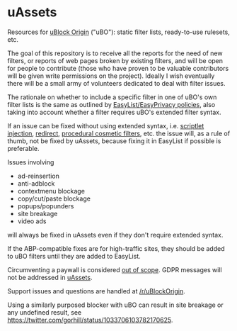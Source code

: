 # uAssets
Resources for [uBlock Origin](https://github.com/gorhill/uBlock) ("uBO"): static filter lists, ready-to-use rulesets, etc.

The goal of this repository is to receive all the reports for the need of new filters, or reports of web pages broken by existing filters, and will be open for people to contribute (those who have proven to be valuable contributors will be given write permissions on the project). Ideally I wish eventually there will be a small army of volunteers dedicated to deal with filter issues.

The rationale on whether to include a specific filter in one of uBO's own filter lists is the same as outlined by [EasyList/EasyPrivacy policies](https://easylist.to/pages/policy.html), also taking into account whether a filter requires uBO's extended filter syntax.

If an issue can be fixed without using extended syntax, i.e. [scriptlet injection](https://github.com/gorhill/uBlock/wiki/Static-filter-syntax#scriptlet-injection), [redirect](https://github.com/gorhill/uBlock/wiki/Static-filter-syntax#redirect), [procedural cosmetic filters](https://github.com/gorhill/uBlock/wiki/Static-filter-syntax#procedural-cosmetic-filters), etc. the issue will, as a rule of thumb, not be fixed by uAssets, because fixing it in EasyList if possible is preferable.

Issues involving

- ad-reinsertion
- anti-adblock
- contextmenu blockage
- copy/cut/paste blockage 
- popups/popunders
- site breakage
- video ads

will always be fixed in uAssets even if they don't require extended syntax.


If the ABP-compatible fixes are for high-traffic sites, they should be added to uBO filters until they are added to EasyList.

Circumventing a paywall is considered [out of scope](https://github.com/uBlockOrigin/uAssets/issues/2317#issuecomment-392009540). GDPR messages will not be addressed in [uAssets](https://github.com/uBlockOrigin/uAssets/issues/4123#issuecomment-439232886).

Support issues and questions are handled at [/r/uBlockOrigin](https://old.reddit.com/r/uBlockOrigin/).

Using a similarly purposed blocker with uBO can result in site breakage or any undefined result, see https://twitter.com/gorhill/status/1033706103782170625.
